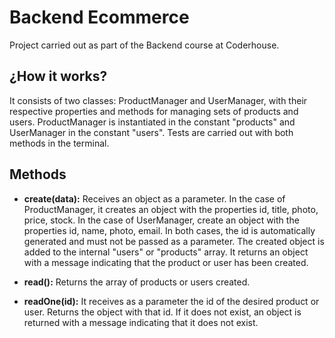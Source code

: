 # Backend Ecommerce
Project carried out as part of the Backend course at Coderhouse.

## ¿How it works?
It consists of two classes: ProductManager and UserManager, with their respective properties and methods for managing sets of products and users. ProductManager is instantiated in the constant "products" and UserManager in the constant "users". Tests are carried out with both methods in the terminal.

## Methods
- **create(data):** Receives an object as a parameter. In the case of ProductManager, it creates an object with the properties id, title, photo, price, stock. In the case of UserManager, create an object with the properties id, name, photo, email. In both cases, the id is automatically generated and must not be passed as a parameter. The created object is added to the internal "users" or "products" array. It returns an object with a message indicating that the product or user has been created.

- **read():** Returns the array of products or users created.

- **readOne(id):** It receives as a parameter the id of the desired product or user. Returns the object with that id. If it does not exist, an object is returned with a message indicating that it does not exist.